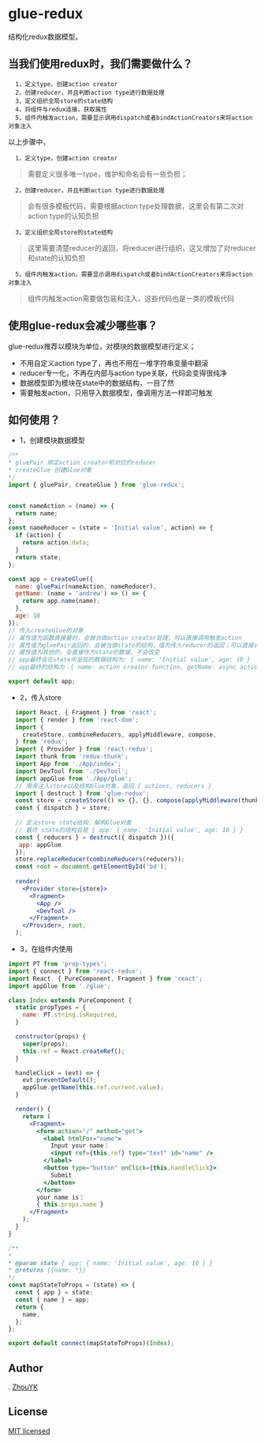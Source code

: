 # glue-redux

结构化redux数据模型。

## 当我们使用redux时，我们需要做什么？
```
  1，定义type，创建action creator
  2，创建reducer，并且判断action type进行数据处理
  3，定义组织全局store的state结构
  4，将组件与redux连接，获取属性
  5，组件内触发action，需要显示调用dispatch或者bindActionCreators来将action对象注入
```
以上步骤中，
```
  1，定义type，创建action creator
```
> 需要定义很多唯一type，维护和命名会有一些负担；

```
  2，创建reducer，并且判断action type进行数据处理
```
> 会有很多模板代码，需要根据action type处理数据，这里会有第二次对action type的认知负担
```
  3，定义组织全局store的state结构
```
> 这里需要清楚reducer的返回，将reducer进行组织，这又增加了对reducer和state的认知负担

```
  5，组件内触发action，需要显示调用dispatch或者bindActionCreators来将action对象注入
```
> 组件内触发action需要做包装和注入，这些代码也是一类的模板代码

## 使用glue-redux会减少哪些事？

glue-redux推荐以模块为单位，对模块的数据模型进行定义；

- 不用自定义action type了，再也不用在一堆字符串变量中翻滚
- reducer专一化，不再在内部与action type关联，代码会变得很纯净
- 数据模型即为模块在state中的数据结构，一目了然
- 需要触发action，只用导入数据模型，像调用方法一样即可触发

## 如何使用？
- 1，创建模块数据模型
 ```js
 /**
 * gluePair 绑定action creator和对应的reducer
 * createGlue 创建Glue对象
*/
 import { gluePair, createGlue } from 'glue-redux';
 
 
 const nameAction = (name) => {
   return name;
 };
 const nameReducer = (state = 'Initial value', action) => {
   if (action) {
     return action.data;
   }
   return state;
 };
 
 const app = createGlue({
   name: gluePair(nameAction, nameReducer),
   getName: (name = 'andrew') => () => {
     return app.name(name);
   },
   age: 10
 });
 // 传入createGlue的对象
 // 属性值为函数直接量的，会被当做action creator处理，可以直接调用触发action
 // 属性值为gluePair返回的，会被当做state的结构，值为传入reducer的返回；可以直接调用触发action，从而调用reducer改变数据
 // 属性值为其他的，会直接作为state的数据，不会改变
 // app最终会在state中呈现的数据结构为: { name: 'Initial value', age: 10 }
 // app最终的结构为：{ name: action creator function, getName: async actionCreator function }
 
 export default app;
 ```
- 2，传入store
```jsx harmony
  import React, { Fragment } from 'react';
  import { render } from 'react-dom';
  import {
    createStore, combineReducers, applyMiddleware, compose,
  } from 'redux';
  import { Provider } from 'react-redux';
  import thunk from 'redux-thunk';
  import App from './App/index';
  import DevTool from './DevTool';
  import appGlue from './App/glue';
  // 用来注入store以及结构Glue对象，返回 { actions, reducers }
  import { destruct } from 'glue-redux';
  const store = createStore(() => {}, {}, compose(applyMiddleware(thunk), DevTool.instrument()));
  const { dispatch } = store;
  
  // 定义store state结构，解构Glue对象
  // 最终 state的结构会是 { app: { name: 'Initial value', age: 10 } }
  const { reducers } = destruct({ dispatch })({
   app: appGlue
  });
  store.replaceReducer(combineReducers(reducers));
  const root = document.getElementById('bd');
  
  render(
    <Provider store={store}>
      <Fragment>
        <App />
        <DevTool />
      </Fragment>
    </Provider>, root,
  );

``` 

- 3，在组件内使用
```jsx harmony
import PT from 'prop-types';
import { connect } from 'react-redux';
import React, { PureComponent, Fragment } from 'react';
import appGlue from './glue';

class Index extends PureComponent {
  static propTypes = {
    name: PT.string.isRequired,
  }

  constructor(props) {
    super(props);
    this.ref = React.createRef();
  }

  handleClick = (evt) => {
    evt.preventDefault();
    appGlue.getName(this.ref.current.value);
  }

  render() {
    return (
      <Fragment>
        <form action="/" method="get">
          <label htmlFor="name">
            Input your name：
            <input ref={this.ref} type="text" id="name" />
          </label>
          <button type="button" onClick={this.handleClick}>
            Submit
          </button>
        </form>
        your name is：
        { this.props.name }
      </Fragment>
    );
  }
}

/**
* 
* @param state { app: { name: 'Initial value', age: 10 } }
* @returns {{name: *}}
*/
const mapStateToProps = (state) => {
  const { app } = state;
  const { name } = app;
  return {
    name,
  };
};

export default connect(mapStateToProps)(Index);

```

## Author
. [ZhouYK](https://github.com/ZhouYK)

## License
[MIT licensed](https://github.com/ZhouYK/glue-redux/blob/master/LICENSE) 